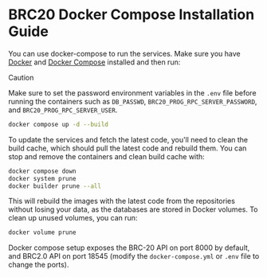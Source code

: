 # BRC20 Docker Compose Installation Guide

You can use docker-compose to run the services. Make sure you have [Docker](https://docs.docker.com/get-docker/) and [Docker Compose](https://docs.docker.com/compose/install/) installed and then run:

> [!CAUTION]
> Make sure to set the password environment variables in the `.env` file before running the containers such as `DB_PASSWD`, `BRC20_PROG_RPC_SERVER_PASSWORD`, and `BRC20_PROG_RPC_SERVER_USER`.

```bash
docker compose up -d --build
```

To update the services and fetch the latest code, you'll need to clean the build cache, which should pull the latest code and rebuild them. You can stop and remove the containers and clean build cache with:

```bash
docker compose down
docker system prune
docker builder prune --all
```

This will rebuild the images with the latest code from the repositories without losing your data, as the databases are stored in Docker volumes. To clean up unused volumes, you can run:

```bash
docker volume prune
```

Docker compose setup exposes the BRC-20 API on port 8000 by default, and BRC2.0 API on port 18545 (modify the `docker-compose.yml` or `.env` file to change the ports).
